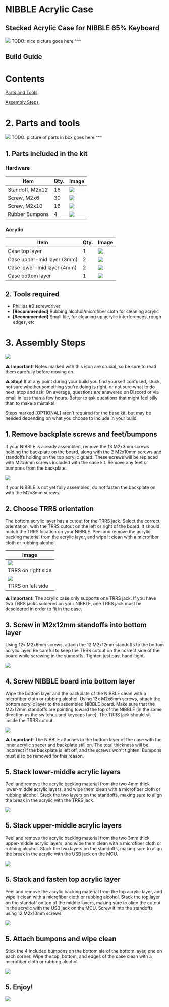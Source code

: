 # NIBBLE Acrylic Case

## Stacked Acrylic Case for NIBBLE 65% Keyboard

![](case_build_guide_img/image000.jpg)
TODO: nice picture goes here ^^^

## Build Guide

# Contents

[Parts and Tools](#parts_and_tools)

[Assembly Steps](#assembly_steps)

# <a name="parts_and_tools"></a> 2. Parts and tools

![](case_build_guide_img/image001.jpg)
TODO: picture of parts in box goes here ^^^

## 1. Parts included in the kit

### Hardware

| **Item**        | **Qty.** | **Image**                              |
| --------------- | -------- | -------------------------------------- |
| Standoff, M2x12 | 16       | ![](case_build_guide_img/image002.jpg) |
| Screw, M2x6     | 30       | ![](case_build_guide_img/image003.jpg) |
| Screw, M2x10    | 16       | ![](case_build_guide_img/image004.jpg) |
| Rubber Bumpons  | 4        | ![](case_build_guide_img/image005.jpg) |

### Acrylic

| **Item**                   | **Qty.** | **Image**                              |
| ---------------------------| -------- | -------------------------------------- |
| Case top layer             | 1        | ![](case_build_guide_img/image006.jpg) |
| Case upper-mid layer (3mm) | 2        | ![](case_build_guide_img/image007.jpg) |
| Case lower-mid layer (4mm) | 2        | ![](case_build_guide_img/image008.jpg) |
| Case bottom layer          | 1        | ![](case_build_guide_img/image009.jpg) |

## 2. Tools required

- Phillips #0 screwdriver
- **[Recommended]** Rubbing alcohol/microfiber cloth for cleaning acrylic 
- **[Recommended]** Small file, for cleaning up acrylic interferences, rough edges, etc

# <a name="assembly_steps"></a> 3. Assembly Steps

![](case_build_guide_img/image010.png)

⚠️ **Important!** Notes marked with this icon are crucial, so be sure to read them carefully before moving on.

⚠️ **Stop!** If at any point during your build you find yourself confused, stuck, not sure whether something you're doing is right, or not sure what to do next, stop and ask! On average, questions are answered on Discord or via email in less than a few hours. Better to ask questions that might feel silly than to make a mistake!

Steps marked [OPTIONAL] aren&#39;t required for the base kit, but may be needed depending on what you choose to include in your build.

## 1. Remove backplate screws and feet/bumpons

If your NIBBLE is already assembled, remove the 13 M2x3mm screws holding the backplate on the board, along with the 2 M2x10mm screws and standoffs holding on the top acrylic guard. These screws will be replaced with M2x6mm screws included with the case kit. Remove any feet or bumpons from the backplate.

![](case_build_guide_img/image011.jpg)

If your NIBBLE is not yet fully assembled, do not fasten the backplate on with the M2x3mm screws.

## 2. Choose TRRS orientation

The bottom acrylic layer has a cutout for the TRRS jack. Select the correct orientation, with the TRRS cutout on the left or right of the board. It should match the TRRS location on your NIBBLE. Peel and remove the acrylic backing material from the acrylic layer, and wipe it clean with a microfiber cloth or rubbing alcohol.

| **Image**                         |
| --------------------------------- |
| ![](case_build_guide_img/image012.jpg) |
| TRRS on right side                |
| ![](case_build_guide_img/image013.jpg) |
| TRRS on left side                 |

⚠️ **Important!** The acrylic case only supports one TRRS jack. If you have two TRRS jacks soldered on your NIBBLE, one TRRS jack must be desoldered in order to fit in the case.

## 3. Screw in M2x12mm standoffs into bottom layer

Using 12x M2x6mm screws, attach the 12 M2x12mm standoffs to the bottom acrylic layer. Be careful to keep the TRRS cutout on the correct side of the board while screwing in the standoffs. Tighten just past hand-tight.

![](case_build_guide_img/image014.jpg)

## 4. Screw NIBBLE board into bottom layer

Wipe the bottom layer and the backplate of the NIBBLE clean with a microfiber cloth or rubbing alcohol. Using 13x M2x6mm screws, attach the bottom acrylic layer to the assembled NIBBLE board. Make sure that the M2x12mm standoffs are pointing toward the top of the NIBBLE (in the same direction as the switches and keycaps face). The TRRS jack should sit inside the TRRS cutout.

![](case_build_guide_img/image015.jpg)

⚠️ **Important!** The NIBBLE attaches to the bottom layer of the case with the inner acrylic spacer and backplate still on. The total thickness will be incorrect if the backplate is left off, and the screws won't tighten. Bumpons must also be removed for this reason.

## 5. Stack lower-middle acrylic layers

Peel and remove the acrylic backing material from the two 4mm thick lower-middle acrylic layers, and wipe them clean with a microfiber cloth or rubbing alcohol. Stack the two layers on the standoffs, making sure to align the break in the acrylic with the TRRS jack.

![](case_build_guide_img/image016.jpg)

## 5. Stack upper-middle acrylic layers

Peel and remove the acrylic backing material from the two 3mm thick upper-middle acrylic layers, and wipe them clean with a microfiber cloth or rubbing alcohol. Stack the two layers on the standoffs, making sure to align the break in the acrylic with the USB jack on the MCU.

![](case_build_guide_img/image017.jpg)

## 5. Stack and fasten top acrylic layer

Peel and remove the acrylic backing material from the top acrylic layer, and wipe it clean with a microfiber cloth or rubbing alcohol. Stack the top layer on the standoff on top of the middle layers, making sure to align the cutout in the acrylic with the USB jack on the MCU. Screw it into the standoffs using 12 M2x10mm screws.

![](case_build_guide_img/image018.jpg)

## 5. Attach bumpons and wipe clean

Stick the 4 included bumpons on the bottom sie of the bottom layer, one on each corner. Wipe the top, bottom, and edges of the case clean with a microfiber cloth or rubbing alcohol.

![](case_build_guide_img/image019.jpg)

## 5. Enjoy!

![](case_build_guide_img/image020.jpg)

